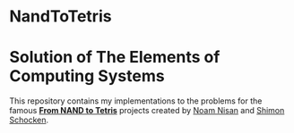 # NandToTetris
# Solution of The Elements of Computing Systems

This repository contains my implementations to the problems for the famous **[From NAND to Tetris](http://www.nand2tetris.org)** projects created by [Noam Nisan](http://www.cs.huji.ac.il/~noam/) and [Shimon Schocken](http://shimonschocken.com).
